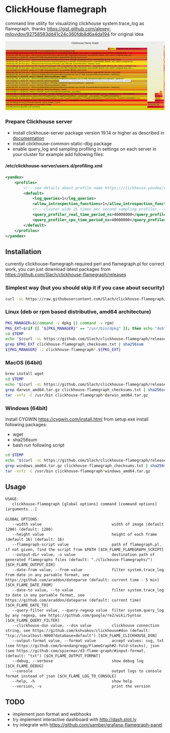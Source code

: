 # ClickHouse flamegraph
command line utility for visualizing clickhouse system.trace_log as flamegraph, 
thanks https://gist.github.com/alexey-milovidov/92758583dd41c24c360fdb8d6a4da194 for original idea

![Output example](docs/clickhouse-flamegraph.png?raw=1 "example SVG")

### Prepare Clickhouse server
- install clickhouse-server package version 19.14 or higher as described in [documentation](https://clickhouse.yandex/#quick-start)
- install clickhouse-common-static-dbg package
- enable query_log and sampling profiling in settings on each server in your cluster for example add following files:
####  /etc/clickhouse-server/users.d/profiling.xml
```xml
<yandex>
    <profiles>
        <!-- see details about profile name https://clickhouse.yandex/docs/en/operations/settings/settings_profiles/ and https://clickhouse.yandex/docs/en/operations/server_settings/settings/#default-profile -->
        <default>
            <log_queries>1</log_queries>
            <allow_introspection_functions>1</allow_introspection_functions>
            <!-- cluster wide 25 times per second sampling profiler -->
            <query_profiler_real_time_period_ns>40000000</query_profiler_real_time_period_ns>
            <query_profiler_cpu_time_period_ns>40000000</query_profiler_cpu_time_period_ns>
        </default>
    </profiles>
</yandex>
```

## Installation
currently clickhouse-flamegraph required perl and flamegraph.pl for correct work, you can just download latest packages from  https://github.com/Slach/clickhouse-flamegraph/releases

### Simplest way (but you should skip it if you case about security)
```bash
curl -sL https://raw.githubusercontent.com/Slach/clickhouse-flamegraph/master/install.sh | sudo bash
```

### Linux (deb or rpm based distributive, amd64 architecture)
```bash
PKG_MANAGER=$(command -v dpkg || command -v rpm)
PKG_EXT=$(if [[ "${PKG_MANAGER}" == "/usr/bin/dpkg" ]]; then echo "deb"; else echo "rpm"; fi)
cd $TEMP
echo "$(curl -sL https://github.com/Slach/clickhouse-flamegraph/releases/latest | grep href | grep -E "\\.rpm|\\.deb|\\.txt" | cut -d '"' -f 2)" | sed -e "s/^\\/Slach/https:\\/\\/github.com\\/Slach/" | wget -nv -c -i -
grep $PKG_EXT clickhouse-flamegraph_checksums.txt | sha256sum
${PKG_MANAGER} -i clickhouse-flamegraph*.${PKG_EXT}
```

### MacOS (64bit)
```bash
brew install wget
cd $TEMP
echo "$(curl -sL https://github.com/Slach/clickhouse-flamegraph/releases/latest | grep href | grep -E "darwin_amd64\\.tar\\.gz|\\.txt" | cut -d '"' -f 2)" | sed -e "s/^\\/Slach/https:\\/\\/github.com\\/Slach/" | wget -nv -c -i -
grep darwin_amd64.tar.gz clickhouse-flamegraph_checksums.txt | sha256sum
tar -xvfz -C /usr/bin clickhouse-flamegraph*darwin_amd64.tar.gz
```

### Windows (64bit) 
install CYGWIN https://cygwin.com/install.html 
from setup.exe install following packages:
  - wget
  - sha256sum
  - bash
run following script

```bash
cd $TEMP
echo "$(curl -sL https://github.com/Slach/clickhouse-flamegraph/releases/latest | grep href | grep -E "windows_amd64\\.tar\\.gz|\\.txt" | cut -d '"' -f 2)" | sed -e "s/^\\/Slach/https:\\/\\/github.com\\/Slach/" | wget -nv -c -i -
grep windows_amd64.tar.gz clickhouse-flamegraph_checksums.txt | sha256sum
tar -xvfz -C /usr/bin clickhouse-flamegraph*windows_amd64.tar.gz
```

## Usage
```
USAGE:
   clickhouse-flamegraph [global options] command [command options] [arguments...]

GLOBAL OPTIONS:
   --width value                               width of image (default 1200) (default: 1200)
   --height value                              height of each frame (default 16) (default: 16)
   --flamegraph-script value                   path of flamegraph.pl. if not given, find the script from $PATH [$CH_FLAME_FLAMEGRAPH_SCRIPT]
   --output-dir value, -o value                destination path of generated flamegraphs files (default: "./clickouse-flamegraphs/") [$CH_FLAME_OUTPUT_DIR]
   --date-from value, --from value             filter system.trace_log from date in any parsable format, see https://github.com/araddon/dateparse (default: current time - 5 min) [$CH_FLAME_DATE_FROM]
   --date-to value, --to value                 filter system.trace_log to date in any parsable format, see https://github.com/araddon/dateparse (default: current time) [$CH_FLAME_DATE_TO]
   --query-filter value, --query-regexp value  filter system.query_log by any regexp, see https://github.com/google/re2/wiki/Syntax [$CH_FLAME_QUERY_FILTER]
   --clickhouse-dsn value, --dsn value         clickhouse connection string, see https://github.com/kshvakov/clickhouse#dsn (default: "tcp://localhost:9000?database=default") [$CH_FLAME_CLICKHOUSE_DSN]
   --output-format value, --format value       accept values: svg, txt (see https://github.com/brendangregg/FlameGraph#2-fold-stacks), json (see https://github.com/spiermar/d3-flame-graph/#input-format,  (default: "txt") [$CH_FLAME_OUTPUT_FORMAT]
   --debug, --verbose                          show debug log [$CH_FLAME_DEBUG]
   --console                                   output logs to console format instead of json [$CH_FLAME_LOG_TO_CONSOLE]
   --help, -h                                  show help
   --version, -v                               print the version
```                         

## TODO
- implement json format and webhooks
- try implement interactive dashboard with http://dash.plot.ly
- try integrate with https://github.com/samber/grafana-flamegraph-panel
